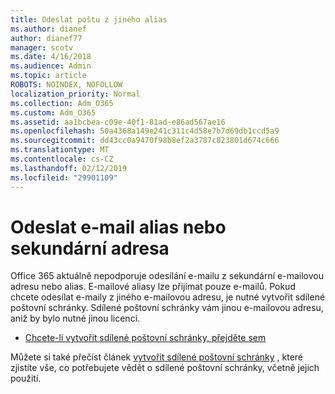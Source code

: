 ```yaml
---
title: Odeslat poštu z jiného alias
ms.author: dianef
author: dianef77
manager: scotv
ms.date: 4/16/2018
ms.audience: Admin
ms.topic: article
ROBOTS: NOINDEX, NOFOLLOW
localization_priority: Normal
ms.collection: Adm_O365
ms.custom: Adm_O365
ms.assetid: aa1bcbea-c09e-40f1-81ad-e86ad567ae16
ms.openlocfilehash: 50a4368a149e241c311c4d58e7b7d69db1ccd5a9
ms.sourcegitcommit: dd43cc0a9470f98b8ef2a3787c823801d674c666
ms.translationtype: MT
ms.contentlocale: cs-CZ
ms.lasthandoff: 02/12/2019
ms.locfileid: "29901109"
---
```

# <a name="send-email-from-an-alias-or-secondary-address"></a>Odeslat e-mail alias nebo sekundární adresa

Office 365 aktuálně nepodporuje odesílání e-mailu z sekundární e-mailovou adresu nebo alias. E-mailové aliasy lze přijímat pouze e-mailů. Pokud chcete odesílat e-maily z jiného e-mailovou adresu, je nutné vytvořit sdílené poštovní schránky. Sdílené poštovní schránky vám jinou e-mailovou adresu, aniž by bylo nutné jinou licenci. 
  
- [Chcete-li vytvořit sdílené poštovní schránky, přejděte sem](https://portal.office.com/AdminPortal/Home#/AssistedGuide/addemailoptions)
    
Můžete si také přečíst článek [vytvořit sdílené poštovní schránky](https://support.office.com/article/871a246d-3acd-4bba-948e-5de8be0544c9) , které zjistíte vše, co potřebujete vědět o sdílené poštovní schránky, včetně jejich použití. 
  

